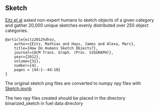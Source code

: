 
Sketch
------

[Eitz et al](http://cybertron.cg.tu-berlin.de/eitz/projects/classifysketch/) asked non-expert humans to sketch objects of a given category and gather 20,000 unique sketches evenly distributed over 250 object categories.

    @article{eitz2012hdhso,
        author={Eitz, Mathias and Hays, James and Alexa, Marc},
        title={How Do Humans Sketch Objects?},
        journal={ACM Trans. Graph. (Proc. SIGGRAPH)},
        year={2012},
        volume={31},
        number={4},
        pages = {44:1--44:10}
    }

The original sketch png files are converted to numpy npy files with 
[Sketch.ipynb](http://nbviewer.ipython.org/github/udibr/draw/blob/master/datasets/Sketch.ipynb)

The two npy files created should be placed in the directory binarized_sketch in fuel data directory
